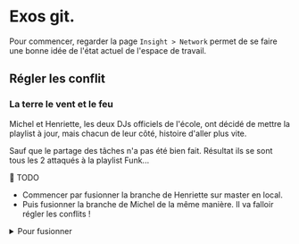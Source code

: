 # Exos git.

Pour commencer, regarder la page `Insight > Network` permet de se faire une bonne idée de l'état actuel de l'espace de travail.

## Régler les conflit

### La terre le vent et le feu

Michel et Henriette, les deux DJs officiels de l'école, ont décidé de mettre la playlist à jour, mais chacun de leur côté, histoire d'aller plus vite.

Sauf que le partage des tâches n'a pas été bien fait. Résultat ils se sont tous les 2 attaqués à la playlist Funk...

:memo: TODO
- Commencer par fusionner la branche de Henriette sur master en local.
- Puis fusionner la branche de Michel de la même manière. Il va falloir régler les conflits !


<details>
<summary>Pour fusionner</summary>

:warning: Toujours s'assurer, avec `git status`, d'être placé sur la branche qui "reçoit" le code.

1 solution, 3 syntaxes : 
- La classique : 
  1. Rappatrier la branche distante en local `git fetch origin henriette:henriette`
  2. Récupérer les changements `git pull . henriette`
- La raccourcie :
  1. Récupérer directement les changements depuis la branche distante `git pull origin henriette`
- La raccourcie plus propre :
  1. Rappatrier la branche en local PUIS récupérer les changements `git merge origin/henriette`

</details>


